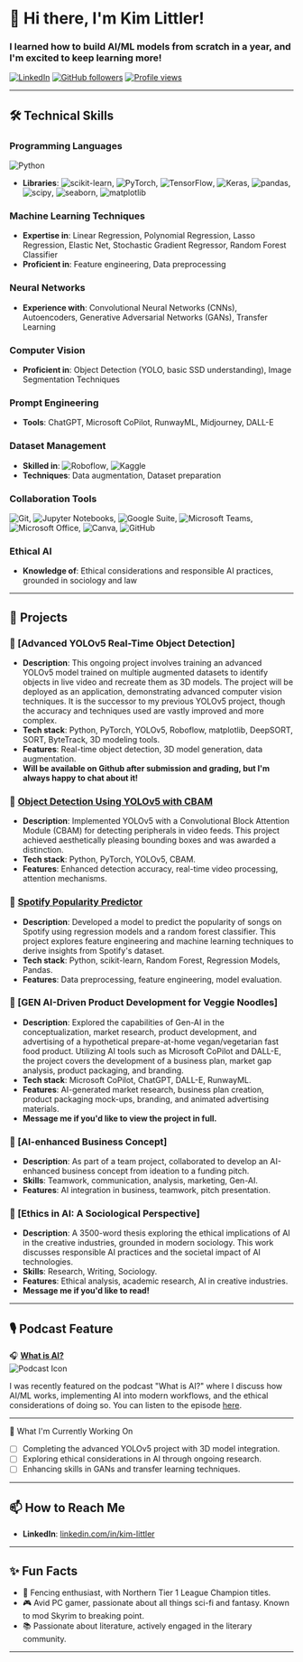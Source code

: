 
# 👋 Hi there, I'm Kim Littler!
### I learned how to build AI/ML models from scratch in a year, and I'm excited to keep learning more!

[![LinkedIn](https://img.shields.io/badge/-LinkedIn-blue?style=flat&logo=Linkedin&logoColor=white&link=https://www.linkedin.com/in/kim-littler/)](https://www.linkedin.com/in/kim-littler/)
[![GitHub followers](https://img.shields.io/github/followers/KML-Fig09?label=Follow&style=social)](https://github.com/KML-Fig09)
[![Profile views](https://komarev.com/ghpvc/?username=KML-Fig09&color=brightgreen)](https://github.com/KML-Fig09)

---

## 🛠️ Technical Skills

### Programming Languages
![Python](https://img.shields.io/badge/-Python-333333?style=flat&logo=python)
- **Libraries**: ![scikit-learn](https://img.shields.io/badge/-scikit--learn-333333?style=flat&logo=scikit-learn), ![PyTorch](https://img.shields.io/badge/-PyTorch-333333?style=flat&logo=pytorch), ![TensorFlow](https://img.shields.io/badge/-TensorFlow-333333?style=flat&logo=tensorflow), ![Keras](https://img.shields.io/badge/-Keras-333333?style=flat&logo=keras), ![pandas](https://img.shields.io/badge/-pandas-333333?style=flat&logo=pandas), ![scipy](https://img.shields.io/badge/-scipy-333333?style=flat&logo=scipy), ![seaborn](https://img.shields.io/badge/-seaborn-333333?style=flat&logo=seaborn), ![matplotlib](https://img.shields.io/badge/-matplotlib-333333?style=flat&logo=matplotlib)

### Machine Learning Techniques
- **Expertise in**: Linear Regression, Polynomial Regression, Lasso Regression, Elastic Net, Stochastic Gradient Regressor, Random Forest Classifier
- **Proficient in**: Feature engineering, Data preprocessing

### Neural Networks
- **Experience with**: Convolutional Neural Networks (CNNs), Autoencoders, Generative Adversarial Networks (GANs), Transfer Learning

### Computer Vision
- **Proficient in**: Object Detection (YOLO, basic SSD understanding), Image Segmentation Techniques

### Prompt Engineering
- **Tools**: ChatGPT, Microsoft CoPilot, RunwayML, Midjourney, DALL-E

### Dataset Management
- **Skilled in**: ![Roboflow](https://img.shields.io/badge/-Roboflow-333333?style=flat&logo=roboflow), ![Kaggle](https://img.shields.io/badge/-Kaggle-333333?style=flat&logo=kaggle)
- **Techniques**: Data augmentation, Dataset preparation

### Collaboration Tools
![Git](https://img.shields.io/badge/-Git-333333?style=flat&logo=git), ![Jupyter Notebooks](https://img.shields.io/badge/-Jupyter%20Notebooks-333333?style=flat&logo=jupyter), ![Google Suite](https://img.shields.io/badge/-Google%20Suite-333333?style=flat&logo=google), ![Microsoft Teams](https://img.shields.io/badge/-Microsoft%20Teams-333333?style=flat&logo=microsoft-teams), ![Microsoft Office](https://img.shields.io/badge/-Microsoft%20Office-333333?style=flat&logo=microsoft-office), ![Canva](https://img.shields.io/badge/-Canva-333333?style=flat&logo=canva), ![GitHub](https://img.shields.io/badge/-GitHub-333333?style=flat&logo=github)

### Ethical AI
- **Knowledge of**: Ethical considerations and responsible AI practices, grounded in sociology and law

---

## 💼 Projects

### 🚀 [Advanced YOLOv5 Real-Time Object Detection]
- **Description**: This ongoing project involves training an advanced YOLOv5 model trained on multiple augmented datasets to identify objects in live video and recreate them as 3D models. The project will be deployed as an application, demonstrating advanced computer vision techniques. It is the successor to my previous YOLOv5 project, though the accuracy and techniques used are vastly improved and more complex.
- **Tech stack**: Python, PyTorch, YOLOv5, Roboflow, matplotlib, DeepSORT, SORT, ByteTrack, 3D modeling tools.
- **Features**: Real-time object detection, 3D model generation, data augmentation.
- **Will be available on Github after submission and grading, but I'm always happy to chat about it!**

### 🔧 [Object Detection Using YOLOv5 with CBAM](https://github.com/KML-Fig09/peripheral-detection)
- **Description**: Implemented YOLOv5 with a Convolutional Block Attention Module (CBAM) for detecting peripherals in video feeds. This project achieved aesthetically pleasing bounding boxes and was awarded a distinction.
- **Tech stack**: Python, PyTorch, YOLOv5, CBAM.
- **Features**: Enhanced detection accuracy, real-time video processing, attention mechanisms.

### 🎵 [Spotify Popularity Predictor](https://github.com/KML-Fig09/spotify-popularity-predictor)
- **Description**: Developed a model to predict the popularity of songs on Spotify using regression models and a random forest classifier. This project explores feature engineering and machine learning techniques to derive insights from Spotify's dataset.
- **Tech stack**: Python, scikit-learn, Random Forest, Regression Models, Pandas.
- **Features**: Data preprocessing, feature engineering, model evaluation.

### 🍜 [GEN AI-Driven Product Development for Veggie Noodles]
- **Description**: Explored the capabilities of Gen-AI in the conceptualization, market research, product development, and advertising of a hypothetical prepare-at-home vegan/vegetarian fast food product. Utilizing AI tools such as Microsoft CoPilot and DALL-E, the project covers the development of a business plan, market gap analysis, product packaging, and branding.
- **Tech stack**: Microsoft CoPilot, ChatGPT, DALL-E, RunwayML.
- **Features**: AI-generated market research, business plan creation, product packaging mock-ups, branding, and animated advertising materials.
- **Message me if you'd like to view the project in full.**

### 💼 [AI-enhanced Business Concept]
- **Description**: As part of a team project, collaborated to develop an AI-enhanced business concept from ideation to a funding pitch. 
- **Skills**: Teamwork, communication, analysis, marketing, Gen-AI.
- **Features**: AI integration in business, teamwork, pitch presentation.

### 📜 [Ethics in AI: A Sociological Perspective]
- **Description**: A 3500-word thesis exploring the ethical implications of AI in the creative industries, grounded in modern sociology. This work discusses responsible AI practices and the societal impact of AI technologies.
- **Skills**: Research, Writing, Sociology.
- **Features**: Ethical analysis, academic research, AI in creative industries.
- **Message me if you'd like to read!**

---

## 🎙️ Podcast Feature

🎧 **[What is AI?](https://open.spotify.com/show/1SjtWmveSEqdwB6GLzViXt)**  
![Podcast Icon]([[https://images.squarespace-cdn.com/content/v1/61f3189f93ba763a3f796156/1723536995102-QE4EQSK70SGWYO11E329/marcus+tim%2862%29.png?format=2500w](https://i.scdn.co/image/ab6765630000ba8a65f819afe21e2a668e321c40)])

I was recently featured on the podcast "What is AI?" where I discuss how AI/ML works, implementing AI into modern workflows, and the ethical considerations of doing so. You can listen to the episode [here](https://open.spotify.com/show/1SjtWmveSEqdwB6GLzViXt).

---

🎯 What I'm Currently Working On

- [ ] Completing the advanced YOLOv5 project with 3D model integration.
- [ ] Exploring ethical considerations in AI through ongoing research.
- [ ] Enhancing skills in GANs and transfer learning techniques.

---

## 📫 How to Reach Me

- **LinkedIn**: [linkedin.com/in/kim-littler](https://www.linkedin.com/in/kim-littler)

---

## ✨ Fun Facts

- 🥇 Fencing enthusiast, with Northern Tier 1 League Champion titles.
- 🎮 Avid PC gamer, passionate about all things sci-fi and fantasy. Known to mod Skyrim to breaking point.
- 📚 Passionate about literature, actively engaged in the literary community.

---
